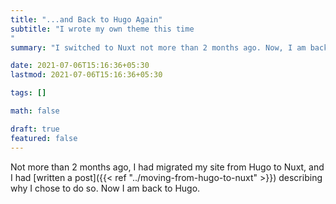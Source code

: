 ```yaml
---
title: "...and Back to Hugo Again"
subtitle: "I wrote my own theme this time
"
summary: "I switched to Nuxt not more than 2 months ago. Now, I am back to using Hugo, and intend to do so for the forseeable future."

date: 2021-07-06T15:16:36+05:30
lastmod: 2021-07-06T15:16:36+05:30

tags: []

math: false

draft: true
featured: false
---
```


Not more than 2 months ago, I had migrated my site from Hugo to Nuxt, and I had [written a post]({{< ref "../moving-from-hugo-to-nuxt" >}}) describing why I chose to do so. Now I am back to Hugo. 

> 
